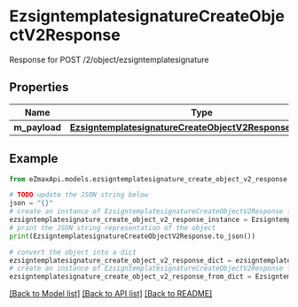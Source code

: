 # EzsigntemplatesignatureCreateObjectV2Response

Response for POST /2/object/ezsigntemplatesignature

## Properties

Name | Type | Description | Notes
------------ | ------------- | ------------- | -------------
**m_payload** | [**EzsigntemplatesignatureCreateObjectV2ResponseMPayload**](EzsigntemplatesignatureCreateObjectV2ResponseMPayload.md) |  | 

## Example

```python
from eZmaxApi.models.ezsigntemplatesignature_create_object_v2_response import EzsigntemplatesignatureCreateObjectV2Response

# TODO update the JSON string below
json = "{}"
# create an instance of EzsigntemplatesignatureCreateObjectV2Response from a JSON string
ezsigntemplatesignature_create_object_v2_response_instance = EzsigntemplatesignatureCreateObjectV2Response.from_json(json)
# print the JSON string representation of the object
print(EzsigntemplatesignatureCreateObjectV2Response.to_json())

# convert the object into a dict
ezsigntemplatesignature_create_object_v2_response_dict = ezsigntemplatesignature_create_object_v2_response_instance.to_dict()
# create an instance of EzsigntemplatesignatureCreateObjectV2Response from a dict
ezsigntemplatesignature_create_object_v2_response_from_dict = EzsigntemplatesignatureCreateObjectV2Response.from_dict(ezsigntemplatesignature_create_object_v2_response_dict)
```
[[Back to Model list]](../README.md#documentation-for-models) [[Back to API list]](../README.md#documentation-for-api-endpoints) [[Back to README]](../README.md)


